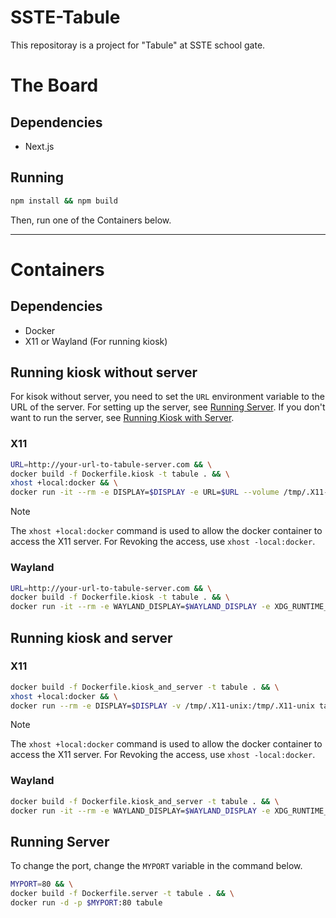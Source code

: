 # SSTE-Tabule

This repositoray is a project for "Tabule" at SSTE school gate.

# The Board

## Dependencies

- Next.js

## Running

```bash
npm install && npm build
```

Then, run one of the Containers below.

---

# Containers

## Dependencies

- Docker
- X11 or Wayland (For running kiosk)

## Running kiosk without server

For kisok without server, you need to set the `URL` environment variable to the URL of the server.
For setting up the server, see [Running Server](#running-server).
If you don't want to run the server, see [Running Kiosk with Server](#running-kiosk-and-server).

### X11

```bash
URL=http://your-url-to-tabule-server.com && \
docker build -f Dockerfile.kiosk -t tabule . && \
xhost +local:docker && \
docker run -it --rm -e DISPLAY=$DISPLAY -e URL=$URL --volume /tmp/.X11-unix:/tmp/.X11-unix --device /dev/dri tabule
```

> [!NOTE]
> The `xhost +local:docker` command is used to allow the docker container to access the X11 server.
> For Revoking the access, use `xhost -local:docker`.

### Wayland

```bash
URL=http://your-url-to-tabule-server.com && \
docker build -f Dockerfile.kiosk -t tabule . && \
docker run -it --rm -e WAYLAND_DISPLAY=$WAYLAND_DISPLAY -e XDG_RUNTIME_DIR=$XDG_RUNTIME_DIR -e URL=$URL --volume $XDG_RUNTIME_DIR/$WAYLAND_DISPLAY:/run/user/$(id -u)/$WAYLAND_DISPLAY --device /dev/dri tabule
```

## Running kiosk and server

### X11

```bash
docker build -f Dockerfile.kiosk_and_server -t tabule . && \
xhost +local:docker && \
docker run --rm -e DISPLAY=$DISPLAY -v /tmp/.X11-unix:/tmp/.X11-unix tabule
```

> [!NOTE]
> The `xhost +local:docker` command is used to allow the docker container to access the X11 server.
> For Revoking the access, use `xhost -local:docker`.

### Wayland

```bash
docker build -f Dockerfile.kiosk_and_server -t tabule . && \
docker run -it --rm -e WAYLAND_DISPLAY=$WAYLAND_DISPLAY -e XDG_RUNTIME_DIR=$XDG_RUNTIME_DIR -e URL=$URL --volume $XDG_RUNTIME_DIR/$WAYLAND_DISPLAY:/run/user/$(id -u)/$WAYLAND_DISPLAY --device /dev/dri tabule
```

## Running Server

To change the port, change the `MYPORT` variable in the command below.

```bash
MYPORT=80 && \
docker build -f Dockerfile.server -t tabule . && \
docker run -d -p $MYPORT:80 tabule
```
